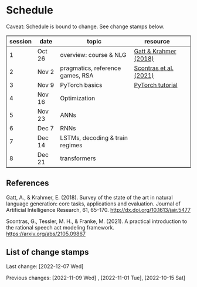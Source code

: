 
# Schedule

Caveat: Schedule is bound to change. See change stamps below.

<table border="2" cellspacing="0" cellpadding="6" rules="groups" frame="hsides">


<colgroup>
<col  class="org-right" />

<col  class="org-left" />

<col  class="org-left" />

<col  class="org-left" />

<col  class="org-left" />
</colgroup>
<thead>
<tr>
<th scope="col" class="org-right">session</th>
<th scope="col" class="org-left">date</th>
<th scope="col" class="org-left">topic</th>
<th scope="col" class="org-left">resource</th>
<th scope="col" class="org-left">&#xa0;</th>
</tr>
</thead>

<tbody>
<tr>
<td class="org-right">1</td>
<td class="org-left">Oct 26</td>
<td class="org-left">overview: course &amp; NLG</td>
<td class="org-left"><a href="http://dx.doi.org/10.1613/jair.5477">Gatt &amp; Krahmer (2018)</a></td>
<td class="org-left">&#xa0;</td>
</tr>


<tr>
<td class="org-right">2</td>
<td class="org-left">Nov 2</td>
<td class="org-left">pragmatics, reference games, RSA</td>
<td class="org-left"><a href="https://arxiv.org/abs/2105.09867">Scontras et al. (2021)</a></td>
<td class="org-left">&#xa0;</td>
</tr>


<tr>
<td class="org-right">3</td>
<td class="org-left">Nov 9</td>
<td class="org-left">PyTorch basics</td>
<td class="org-left"><a href="https://pytorch.org/tutorials/beginner/basics/intro.html">PyTorch tutorial</a></td>
<td class="org-left">&#xa0;</td>
</tr>


<tr>
<td class="org-right">4</td>
<td class="org-left">Nov 16</td>
<td class="org-left">Optimization</td>
<td class="org-left">&#xa0;</td>
<td class="org-left">&#xa0;</td>
</tr>


<tr>
<td class="org-right">5</td>
<td class="org-left">Nov 23</td>
<td class="org-left">ANNs</td>
<td class="org-left">&#xa0;</td>
<td class="org-left">&#xa0;</td>
</tr>


<tr>
<td class="org-right">6</td>
<td class="org-left">Dec 7</td>
<td class="org-left">RNNs</td>
<td class="org-left">&#xa0;</td>
<td class="org-left">&#xa0;</td>
</tr>


<tr>
<td class="org-right">7</td>
<td class="org-left">Dec 14</td>
<td class="org-left">LSTMs, decoding &amp; train regimes</td>
<td class="org-left">&#xa0;</td>
<td class="org-left">&#xa0;</td>
</tr>


<tr>
<td class="org-right">8</td>
<td class="org-left">Dec 21</td>
<td class="org-left">transformers</td>
<td class="org-left">&#xa0;</td>
<td class="org-left">&#xa0;</td>
</tr>
</tbody>
</table>


## References

Gatt, A., & Krahmer, E. (2018). Survey of the state of the art in natural language generation: core tasks, applications and evaluation. Journal of Artificial Intelligence Research, 61, 65–170. <http://dx.doi.org/10.1613/jair.5477>

Scontras, G., Tessler, M. H., & Franke, M. (2021). A practical introduction to the rational speech act modeling framework. <https://arxiv.org/abs/2105.09867>


## List of change stamps

Last change: <span class="timestamp-wrapper"><span class="timestamp">[2022-12-07 Wed]</span></span>

Previous changes:   <span class="timestamp-wrapper"><span class="timestamp">[2022-11-09 Wed] </span></span> , <span class="timestamp-wrapper"><span class="timestamp">[2022-11-01 Tue]</span></span>, <span class="timestamp-wrapper"><span class="timestamp">[2022-10-15 Sat]</span></span>

